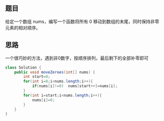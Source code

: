 ## 题目
给定一个数组 nums，编写一个函数将所有 0 移动到数组的末尾，同时保持非零元素的相对顺序。
## 思路
一个很巧妙的方法，遇到非0数字，按顺序排列，最后剩下的全部补零即可
```java
class Solution {
    public void moveZeroes(int[] nums) {
        int start=0;
        for(int i=0;i<nums.length;i++){
            if(nums[i]!=0)  nums[start++]=nums[i];
        }
        for(int i=start;i<nums.length;i++){
            nums[i]=0;
        }
    }
}
```
